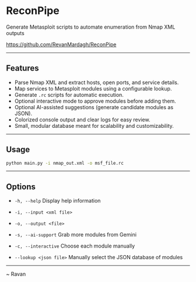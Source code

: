 # ReconPipe
Generate Metasploit scripts to automate enumeration from Nmap XML outputs

https://github.com/RevanMardagh/ReconPipe

---

## Features

- Parse Nmap XML and extract hosts, open ports, and service details.
- Map services to Metasploit modules using a configurable lookup.
- Generate `.rc` scripts for automatic execution.
- Optional interactive mode to approve modules before adding them.
- Optional AI-assisted suggestions (generate candidate modules as JSON).
- Colorized console output and clear logs for easy review.
- Small, modular database meant for scalability and customizability.

---

## Usage

```bash
python main.py -i nmap_out.xml -o msf_file.rc 
```

---

## Options

- `-h, --help` Display help information
- `-i, --input <xml file>` 
- `-o, --output <file>`
- `-s, --ai-support` Grab more modules from Gemini
- `-c, --interactive` Choose each module manually

- `--lookup <json file>` Manually select the JSON database of modules

---

~ Ravan 